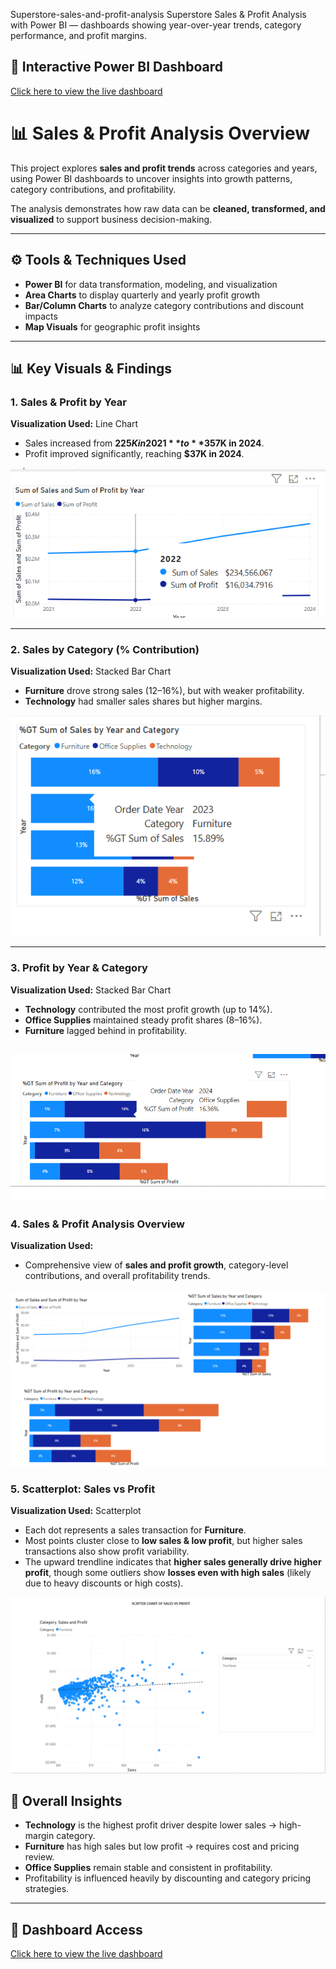 Superstore-sales-and-profit-analysis
Superstore Sales &amp; Profit Analysis with Power BI — dashboards showing year-over-year trends, category performance, and profit margins.
## 🔗 Interactive Power BI Dashboard
[Click here to view the live dashboard](https://app.powerbi.com/links/Qi3WJLvuxj?ctid=51aa8f26-2e23-4b8c-bca8-7cc441adc4df&pbi_source=linkShare)
# 📊 Sales & Profit Analysis Overview  

This project explores **sales and profit trends** across categories and years, using Power BI dashboards to uncover insights into growth patterns, category contributions, and profitability.  

The analysis demonstrates how raw data can be **cleaned, transformed, and visualized** to support business decision-making.  

---

## ⚙️ Tools & Techniques Used  
- **Power BI** for data transformation, modeling, and visualization  
- **Area Charts** to display quarterly and yearly profit growth  
- **Bar/Column Charts** to analyze category contributions and discount impacts  
- **Map Visuals** for geographic profit insights  

---

## 📊 Key Visuals & Findings  

### 1. Sales & Profit by Year  
**Visualization Used:** Line Chart  
- Sales increased from **$225K in 2021** to **$357K in 2024**.  
- Profit improved significantly, reaching **$37K in 2024**.  

![Sales & Profit by Year](sales_profit_year.png)  

---

### 2. Sales by Category (% Contribution)  
**Visualization Used:** Stacked Bar Chart  
- **Furniture** drove strong sales (12–16%), but with weaker profitability.  
- **Technology** had smaller sales shares but higher margins.  

![Sales by Category](Sales_by_category.png)  

---

### 3. Profit by Year & Category  
**Visualization Used:** Stacked Bar Chart  
- **Technology** contributed the most profit growth (up to 14%).  
- **Office Supplies** maintained steady profit shares (8–16%).  
- **Furniture** lagged behind in profitability.  

![Profit by Year & Category](profit%20by%20year_category.png)
---

### 4. Sales & Profit Analysis Overview  
**Visualization Used:**   
- Comprehensive view of **sales and profit growth**, category-level contributions, and overall profitability trends.  

![Sales & Profit Analysis Overview](sales_profit_analysis_overview.png)  




### 5. Scatterplot: Sales vs Profit  
**Visualization Used:** Scatterplot  
- Each dot represents a sales transaction for **Furniture**.  
- Most points cluster close to **low sales & low profit**, but higher sales transactions also show profit variability.  
- The upward trendline indicates that **higher sales generally drive higher profit**, though some outliers show **losses even with high sales** (likely due to heavy discounts or high costs).  

![Scatterplot: Sales vs Profit](scatterplot_sales_profit%20%282%29.png)




## 🔑 Overall Insights  
- **Technology** is the highest profit driver despite lower sales → high-margin category.  
- **Furniture** has high sales but low profit → requires cost and pricing review.  
- **Office Supplies** remain stable and consistent in profitability.  
- Profitability is influenced heavily by discounting and category pricing strategies.  

---

## 🔗 Dashboard Access  
[Click here to view the live dashboard](https://app.powerbi.com/links/Qi3WJLvuxj?ctid=51aa8f26-2e23-4b8c-bca8-7cc441adc4df&pbi_source=linkShare)  
